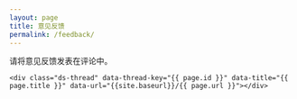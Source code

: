 ```yaml
---
layout: page
title: 意见反馈
permalink: /feedback/
---
```


请将意见反馈发表在评论中。

<!-- 多说评论框 start -->
	<div class="ds-thread" data-thread-key="{{ page.id }}" data-title="{{ page.title }}" data-url="{{site.baseurl}}/{{ page.url }}"></div>
<!-- 多说评论框 end -->
<!-- 多说公共JS代码 start (一个网页只需插入一次) -->
<script type="text/javascript">
var duoshuoQuery = {short_name:"water9527"};
	(function() {
		var ds = document.createElement('script');
		ds.type = 'text/javascript';ds.async = true;
		ds.src = (document.location.protocol == 'https:' ? 'https:' : 'http:') + '//static.duoshuo.com/embed.js';
		ds.charset = 'UTF-8';
		(document.getElementsByTagName('head')[0] 
		 || document.getElementsByTagName('body')[0]).appendChild(ds);
	})();
</script>
<!-- 多说公共JS代码 end -->